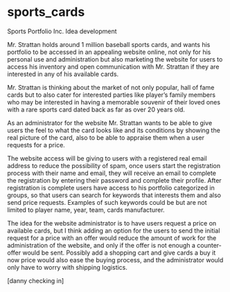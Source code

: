 ﻿# sports_cards
Sports Portfolio Inc.
Idea development
 
 
Mr. Strattan holds around 1 million baseball sports cards, and wants his portfolio to be accessed in an appealing website online, not only for his personal use and administration but also marketing the website for users to access his inventory and open communication with Mr. Strattan if they are interested in any of his available cards.
 
Mr. Strattan is thinking about the market of not only popular, hall of fame cards but to also cater for interested parties like player’s family members who may be interested in having a memorable souvenir of their loved ones with a rare sports card dated back as far as over 20 years old.
 
As an administrator for the website Mr. Strattan wants to be able to give users the feel to what the card looks like and its conditions by showing the real picture of the card, also to be able to appraise them when a user requests for a price.
 
The website access will be giving to users with a registered real email address to reduce the possibility of spam, once users start the registration process with their name and email, they will receive an email to complete the registration by entering their password and complete their profile. After registration is complete users have access to his portfolio categorized in groups, so that users can search for keywords that interests them and also send price requests. Examples of such keywords could be but are not limited to player name, year, team, cards manufacturer.
 
The idea for the website administrator is to have users request a price on available cards, but I think adding an option for the users to send the initial request for a price with an offer would reduce the amount of work for the administration of the website, and only if the offer is not enough a counter-offer would be sent. Possibly add a shopping cart and give cards a buy it now price would also ease the buying process, and the administrator would only have to worry with shipping logistics. 

[danny checking in]